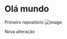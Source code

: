 # Olá mundo
 Primeiro repositório
![image](https://github.com/Ghost-0102/Ol--mundo-/assets/116311321/53ad4658-cf24-45d2-a18b-6076cf02c0c2)

Nova alteração